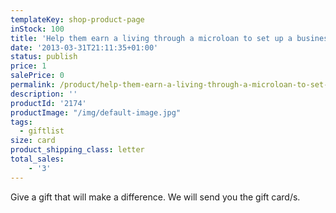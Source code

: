 ```yaml
---
templateKey: shop-product-page
inStock: 100
title: 'Help them earn a living through a microloan to set up a business'
date: '2013-03-31T21:11:35+01:00'
status: publish
price: 1
salePrice: 0
permalink: /product/help-them-earn-a-living-through-a-microloan-to-set-up-a-business
description: ''
productId: '2174'
productImage: "/img/default-image.jpg"
tags:
  - giftlist
size: card
product_shipping_class: letter
total_sales:
    - '3'
---
```

Give a gift that will make a difference. We will send you the gift card/s.